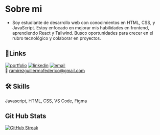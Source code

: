 # Sobre mi 

- Soy estudiante de desarrollo web con conocimientos en HTML, CSS, y JavaScript. Estoy enfocado en mejorar mis habilidades en frontend, aprendiendo React y Tailwind. Busco oportunidades para crecer en el rubro tecnológico y colaborar en proyectos.
## 🔗Links
[![portfolio](https://img.shields.io/badge/my_portfolio-000?style=for-the-badge&logo=ko-fi&logoColor=white)](https://katherineoelsner.com/)
[![linkedin](https://img.shields.io/badge/linkedin-0A66C2?style=for-the-badge&logo=linkedin&logoColor=white)](https://www.linkedin.com/in/guillermo-federico-ramirez-59064334a)
[![email](https://img.shields.io/badge/email-000?style=for-the-badge&logo=gmail&logoColor=white)](mailto:ramirezguillermofederico@gmail.com)  
📧 ramirezguillermofederico@gmail.com




## 🛠 Skills
Javascript, HTML, CSS, VS Code, Figma


## Git Hub Stats
[![GitHub Streak](https://github-readme-streak-stats.herokuapp.com?user=Federico-008&theme=dark&hide_border=verdadero&short_numbers=FALSO)](https://git.io/streak-stats)



